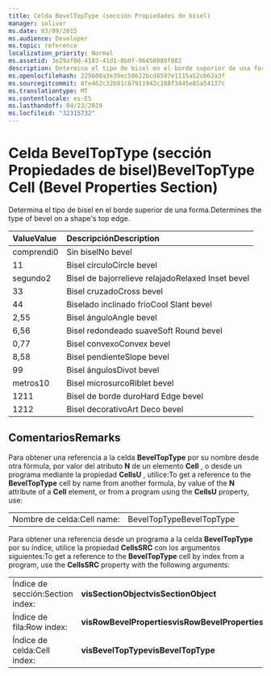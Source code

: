 ```yaml
---
title: Celda BevelTopType (sección Propiedades de bisel)
manager: soliver
ms.date: 03/09/2015
ms.audience: Developer
ms.topic: reference
localization_priority: Normal
ms.assetid: 3e29af0d-4183-41d1-8b0f-96450089f882
description: Determina el tipo de bisel en el borde superior de una forma.
ms.openlocfilehash: 225600a3e39ec58622bcd8597e1115a52cb62a3f
ms.sourcegitcommit: 8fe462c32b91c87911942c188f3445e85a54137c
ms.translationtype: MT
ms.contentlocale: es-ES
ms.lasthandoff: 04/23/2019
ms.locfileid: "32315732"
---
```

# <a name="beveltoptype-cell-bevel-properties-section"></a><span data-ttu-id="278e4-103">Celda BevelTopType (sección Propiedades de bisel)</span><span class="sxs-lookup"><span data-stu-id="278e4-103">BevelTopType Cell (Bevel Properties Section)</span></span>

<span data-ttu-id="278e4-104">Determina el tipo de bisel en el borde superior de una forma.</span><span class="sxs-lookup"><span data-stu-id="278e4-104">Determines the type of bevel on a shape's top edge.</span></span> 
  
|<span data-ttu-id="278e4-105">**Value**</span><span class="sxs-lookup"><span data-stu-id="278e4-105">**Value**</span></span>|<span data-ttu-id="278e4-106">**Descripción**</span><span class="sxs-lookup"><span data-stu-id="278e4-106">**Description**</span></span>|
|:-----|:-----|
|<span data-ttu-id="278e4-107">comprendi</span><span class="sxs-lookup"><span data-stu-id="278e4-107">0</span></span>  <br/> |<span data-ttu-id="278e4-108">Sin bisel</span><span class="sxs-lookup"><span data-stu-id="278e4-108">No bevel</span></span>  <br/> |
|<span data-ttu-id="278e4-109">1</span><span class="sxs-lookup"><span data-stu-id="278e4-109">1</span></span>  <br/> |<span data-ttu-id="278e4-110">Bisel círculo</span><span class="sxs-lookup"><span data-stu-id="278e4-110">Circle bevel</span></span>  <br/> |
|<span data-ttu-id="278e4-111">segundo</span><span class="sxs-lookup"><span data-stu-id="278e4-111">2</span></span>  <br/> |<span data-ttu-id="278e4-112">Bisel de bajorrelieve relajado</span><span class="sxs-lookup"><span data-stu-id="278e4-112">Relaxed Inset bevel</span></span>  <br/> |
|<span data-ttu-id="278e4-113">3</span><span class="sxs-lookup"><span data-stu-id="278e4-113">3</span></span>  <br/> |<span data-ttu-id="278e4-114">Bisel cruzado</span><span class="sxs-lookup"><span data-stu-id="278e4-114">Cross bevel</span></span>  <br/> |
|<span data-ttu-id="278e4-115">4</span><span class="sxs-lookup"><span data-stu-id="278e4-115">4</span></span>  <br/> |<span data-ttu-id="278e4-116">Biselado inclinado frío</span><span class="sxs-lookup"><span data-stu-id="278e4-116">Cool Slant bevel</span></span>  <br/> |
|<span data-ttu-id="278e4-117">2,5</span><span class="sxs-lookup"><span data-stu-id="278e4-117">5</span></span>  <br/> |<span data-ttu-id="278e4-118">Bisel ángulo</span><span class="sxs-lookup"><span data-stu-id="278e4-118">Angle bevel</span></span>  <br/> |
|<span data-ttu-id="278e4-119">6,5</span><span class="sxs-lookup"><span data-stu-id="278e4-119">6</span></span>  <br/> |<span data-ttu-id="278e4-120">Bisel redondeado suave</span><span class="sxs-lookup"><span data-stu-id="278e4-120">Soft Round bevel</span></span>  <br/> |
|<span data-ttu-id="278e4-121">0,7</span><span class="sxs-lookup"><span data-stu-id="278e4-121">7</span></span>  <br/> |<span data-ttu-id="278e4-122">Bisel convexo</span><span class="sxs-lookup"><span data-stu-id="278e4-122">Convex bevel</span></span>  <br/> |
|<span data-ttu-id="278e4-123">8,5</span><span class="sxs-lookup"><span data-stu-id="278e4-123">8</span></span>  <br/> |<span data-ttu-id="278e4-124">Bisel pendiente</span><span class="sxs-lookup"><span data-stu-id="278e4-124">Slope bevel</span></span>  <br/> |
|<span data-ttu-id="278e4-125">9</span><span class="sxs-lookup"><span data-stu-id="278e4-125">9</span></span>  <br/> |<span data-ttu-id="278e4-126">Bisel ángulos</span><span class="sxs-lookup"><span data-stu-id="278e4-126">Divot bevel</span></span>  <br/> |
|<span data-ttu-id="278e4-127">metros</span><span class="sxs-lookup"><span data-stu-id="278e4-127">10</span></span>  <br/> |<span data-ttu-id="278e4-128">Bisel microsurco</span><span class="sxs-lookup"><span data-stu-id="278e4-128">Riblet bevel</span></span>  <br/> |
|<span data-ttu-id="278e4-129">12</span><span class="sxs-lookup"><span data-stu-id="278e4-129">11</span></span>  <br/> |<span data-ttu-id="278e4-130">Bisel de borde duro</span><span class="sxs-lookup"><span data-stu-id="278e4-130">Hard Edge bevel</span></span>  <br/> |
|<span data-ttu-id="278e4-131">12</span><span class="sxs-lookup"><span data-stu-id="278e4-131">12</span></span>  <br/> |<span data-ttu-id="278e4-132">Bisel decorativo</span><span class="sxs-lookup"><span data-stu-id="278e4-132">Art Deco bevel</span></span>  <br/> |
   
## <a name="remarks"></a><span data-ttu-id="278e4-133">Comentarios</span><span class="sxs-lookup"><span data-stu-id="278e4-133">Remarks</span></span>

<span data-ttu-id="278e4-134">Para obtener una referencia a la celda **BevelTopType** por su nombre desde otra fórmula, por valor del atributo **N** de un elemento **Cell** , o desde un programa mediante la propiedad **CellsU** , utilice:</span><span class="sxs-lookup"><span data-stu-id="278e4-134">To get a reference to the **BevelTopType** cell by name from another formula, by value of the **N** attribute of a **Cell** element, or from a program using the **CellsU** property, use:</span></span> 
  
|||
|:-----|:-----|
|<span data-ttu-id="278e4-135">Nombre de celda:</span><span class="sxs-lookup"><span data-stu-id="278e4-135">Cell name:</span></span>  <br/> |<span data-ttu-id="278e4-136">BevelTopType</span><span class="sxs-lookup"><span data-stu-id="278e4-136">BevelTopType</span></span>  <br/> |
   
<span data-ttu-id="278e4-137">Para obtener una referencia desde un programa a la celda **BevelTopType** por su índice, utilice la propiedad **CellsSRC** con los argumentos siguientes:</span><span class="sxs-lookup"><span data-stu-id="278e4-137">To get a reference to the **BevelTopType** cell by index from a program, use the **CellsSRC** property with the following arguments:</span></span> 
  
|||
|:-----|:-----|
|<span data-ttu-id="278e4-138">Índice de sección:</span><span class="sxs-lookup"><span data-stu-id="278e4-138">Section index:</span></span>  <br/> |<span data-ttu-id="278e4-139">**visSectionObject**</span><span class="sxs-lookup"><span data-stu-id="278e4-139">**visSectionObject**</span></span> <br/> |
|<span data-ttu-id="278e4-140">Índice de fila:</span><span class="sxs-lookup"><span data-stu-id="278e4-140">Row index:</span></span>  <br/> |<span data-ttu-id="278e4-141">**visRowBevelProperties**</span><span class="sxs-lookup"><span data-stu-id="278e4-141">**visRowBevelProperties**</span></span> <br/> |
|<span data-ttu-id="278e4-142">Índice de celda:</span><span class="sxs-lookup"><span data-stu-id="278e4-142">Cell index:</span></span>  <br/> |<span data-ttu-id="278e4-143">**visBevelTopType**</span><span class="sxs-lookup"><span data-stu-id="278e4-143">**visBevelTopType**</span></span> <br/> |
   

